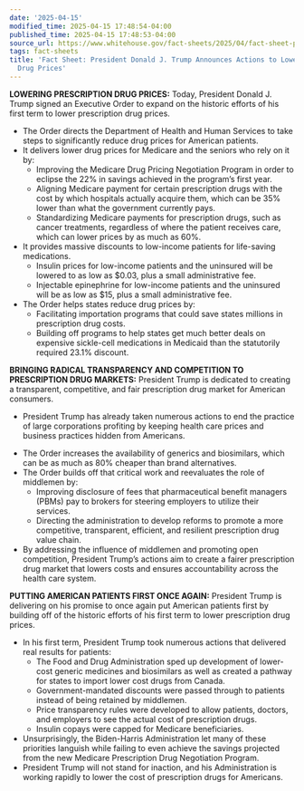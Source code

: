```yaml
---
date: '2025-04-15'
modified_time: 2025-04-15 17:48:54-04:00
published_time: 2025-04-15 17:48:53-04:00
source_url: https://www.whitehouse.gov/fact-sheets/2025/04/fact-sheet-president-donald-j-trump-announces-actions-to-lower-prescription-drug-prices/
tags: fact-sheets
title: 'Fact Sheet: President Donald J. Trump Announces Actions to Lower Prescription
  Drug Prices'
---
```

 
**LOWERING PRESCRIPTION DRUG PRICES:** Today, President Donald J. Trump
signed an Executive Order to expand on the historic efforts of his first
term to lower prescription drug prices.

-   The Order directs the Department of Health and Human Services to
    take steps to significantly reduce drug prices for American
    patients.
-   It delivers lower drug prices for Medicare and the seniors who rely
    on it by:
    -   Improving the Medicare Drug Pricing Negotiation Program in order
        to eclipse the 22% in savings achieved in the program’s first
        year.
    -   Aligning Medicare payment for certain prescription drugs with
        the cost by which hospitals actually acquire them, which can be
        35% lower than what the government currently pays.
    -   Standardizing Medicare payments for prescription drugs, such as
        cancer treatments, regardless of where the patient receives
        care, which can lower prices by as much as 60%.
-   It provides massive discounts to low-income patients for life-saving
    medications.
    -   Insulin prices for low-income patients and the uninsured will be
        lowered to as low as $0.03, plus a small administrative fee.
    -   Injectable epinephrine for low-income patients and the uninsured
        will be as low as $15, plus a small administrative fee.
-   The Order helps states reduce drug prices by:
    -   Facilitating importation programs that could save states
        millions in prescription drug costs.
    -   Building off programs to help states get much better deals on
        expensive sickle-cell medications in Medicaid than the
        statutorily required 23.1% discount.

**BRINGING RADICAL TRANSPARENCY AND COMPETITION TO PRESCRIPTION DRUG
MARKETS:** President Trump is dedicated to creating a transparent,
competitive, and fair prescription drug market for American consumers.

-   President Trump has already taken numerous actions to end the
    practice of large corporations profiting by keeping health care
    prices and business practices hidden from Americans.

<!-- -->

-   The Order increases the availability of generics and biosimilars,
    which can be as much as 80% cheaper than brand alternatives.
-   The Order builds off that critical work and reevaluates the role of
    middlemen by:
    -   Improving disclosure of fees that pharmaceutical benefit
        managers (PBMs) pay to brokers for steering employers to utilize
        their services.
    -   Directing the administration to develop reforms to promote a
        more competitive, transparent, efficient, and resilient
        prescription drug value chain.
-   By addressing the influence of middlemen and promoting open
    competition, President Trump’s actions aim to create a fairer
    prescription drug market that lowers costs and ensures
    accountability across the health care system.

**PUTTING AMERICAN PATIENTS FIRST ONCE AGAIN:** President Trump is
delivering on his promise to once again put American patients first by
building off of the historic efforts of his first term to lower
prescription drug prices.

-   In his first term, President Trump took numerous actions that
    delivered real results for patients:
    -   The Food and Drug Administration sped up development of
        lower-cost generic medicines and biosimilars as well as created
        a pathway for states to import lower cost drugs from Canada.
    -   Government-mandated discounts were passed through to patients
        instead of being retained by middlemen.
    -   Price transparency rules were developed to allow patients,
        doctors, and employers to see the actual cost of prescription
        drugs.
    -   Insulin copays were capped for Medicare beneficiaries.
-   Unsurprisingly, the Biden-Harris Administration let many of these
    priorities languish while failing to even achieve the savings
    projected from the new Medicare Prescription Drug Negotiation
    Program.
-   President Trump will not stand for inaction, and his Administration
    is working rapidly to lower the cost of prescription drugs for
    Americans.
